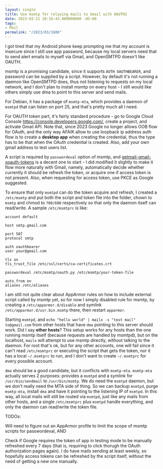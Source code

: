 ```yaml
---
layout: single
title: Use msmtp for relaying mails to Gmail with OAUTH2
date: 2023-03-21 20:16:43.000000000 -05:00
tags:
- Mail
permalink: "/2023/03/1606"
---
```

I got tired that my Android phone keep prompting me that my account is insecure since I still use app password, because my local servers need that to send alert emails to myself via Gmail, and OpenSMTPD doesn't like OAUTH.

msmtp is a promising candidate, since it supports `AUTH OAUTHBEARER`, and password can be supplied by a script. However, by default it's not running a daemon like OpenSMTPD does, thus not listening to requests on my local network, and I don't plan to install msmtp on every host - I still would like others simply use dma to point to this server and send mails.

For Debian, it has a package of `msmtp-mta`, which provides a daemon of `msmtpd` that can listen on port 25, and that's pretty much all I need.

For OAUTH token part, it's fairly standard procedure - go to Google Cloud Console https://console.developers.google.com/, create a project, and activate Gmail API. Note that, since 2023 Google no longer allows OOB flow for OAuth, and the only way AFAIK allow to use loopback ip address auth flow is to create a **desktop app** when creating the credential, thus the type has to be that when the OAuth credential is created. Also, add your own gmail address to test users list.

A script is required by `passwordeval` option of msmtp, and [getmail-gmail-xoauth-tokens](https://github.com/getmail6/getmail6/blob/master/getmail-gmail-xoauth-tokens) is a decent one to start - I did modified it slightly to make it flow more naturally with Gmail, namely, automatically decide whether currently it should be refresh the token, or acquire one if access token is not present. Also, when requesting for access token, use PKCE as Google suggested.

To ensure that only `msmtpd` can do the token acquire and refresh, I created a `/etc/msmtp` and put both the script and token file into the folder, chown to `msmtp` and chmod to `700/600` respectively so that only the daemon itself can read/write. A sample `/etc/msmtprc` is like:

```
account default

host smtp.gmail.com

port 587
protocol smtp

auth oauthbearer
user your@gmail.com

tls on
tls_trust_file /etc/ssl/certs/ca-certificates.crt

passwordeval /etc/msmtp/oauth.py /etc/msmtp/your-token-file

auto_from on
aliases /etc/aliases
```

I am still not quite clear about AppArmor rules on how to include external script called by msmtp yet, so for now I simply disabled rule for msmtp, by creating a `/etc/apparmor.d/disable` and symlink `/etc/apparmor.d/usr.bin.msmtp` there, then restart `apparmor`.

Starting `msmtpd`, and `echo "hello world" | mailx -s "test mail" to@gmail.com` from other hosts that have `dma` pointing to this server should work. Did I say **other hosts**? This setup works for any hosts than the one running msmtp itself (because requests are handled by msmtpd), but on the localhost, `mailx` will attempt to use msmtp directly, without talking to the daemon. For root that's ok, but for any other accounts, one will fail since it can't read `/etc/msmtprc` or executing the script that gets the token, nor it has a local `~/.msmtprc` to run, and I don't want to create `~/.msmtprc` for every possible account.

`dma` should be a good candidate, but it conflicts with `msmtp-mta`. `msmtp-mta` actually serves 2 purposes: provides a `msmtpd` and a symlink for `/usr/bin/sendmail` to `/usr/bin/msmtp`. We do need the `msmtpd` daemon, but we don't really need the MTA side of thing. So we can backup `msmtpd`, purge `msmtp-mta`, install `dma` and have it pointing to the listening IP of `msmtpd`. In this way, all local mails will still be routed via `msmtpd`, just like any mails from other hosts, and a single `/etc/msmtprc` plus `msmtpd` handle everything, and only the daemon can read/write the token file.

TODOs:

Will need to figure out an AppArmor profile to limit the scope of msmtp scripts for passwordeval, AND

Check if Google requires the token of app in testing mode to be manually refreshed every 7 days (that is, requiring to click thorugh the OAuth authorization pages again). I do have mails sending at least weekly, so hopefully access tokens can be refreshed by the script itself, without the need of getting a new one manually.